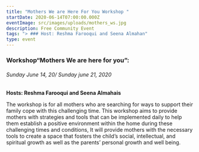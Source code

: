 ```yaml
---
title: "Mothers We are Here For You Workshop "
startDate: 2020-06-14T07:00:00.000Z
eventImage: src/images/uploads/mothers_ws.jpg
description: Free Community Event
tags: "> ### Host: Reshma Farooqui and Seena Almahan"
type: event
---
```

### Workshop“Mothers We are here for you”:

###### Sunday June 14, 20/ Sunday june 21, 2020

**Hosts: Reshma Farooqui and Seena Almahais** 

The workshop is for all mothers who are searching for ways to support their family cope with this challenging time. This workshop aims to provide mothers with strategies and tools that can be implemented daily to help them establish a positive environment within the home during these challenging times and conditions, It will provide mothers with the necessary tools to create a space that fosters the child’s social, intellectual, and spiritual growth as well as the parents’ personal growth and well being.